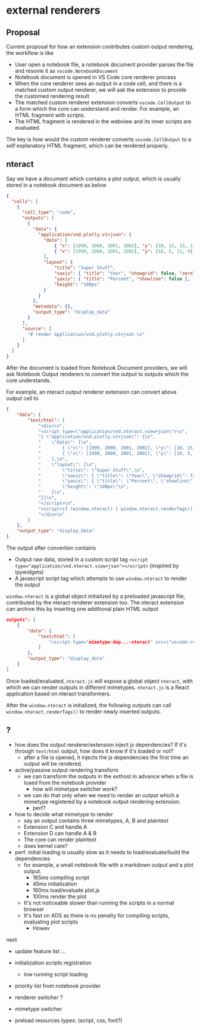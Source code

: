 # external renderers

## Proposal 

Current proposal for how an extension contributes custom output rendering, the workflow is like

* User open a notebook file, a notebook document provider parses the file and resovle it as `vscode.NotebookDocument`
* Notebook document is opened in VS Code core renderer process
* When the core renderer sees an output in a code cell, and there is a matched custom output renderer, we will ask the extension to provide the customed rendering result
* The matched custom renderer extension converts `vscode.CellOutput` to a form which the core can understand and render. For example, an HTML fragment with scripts.
* The HTML fragment is rendered in the webview and its inner scripts are evaluated.

The key is how would the custom renderer converts `vscode.CellOutput` to a self explanatory HTML fragment, which can be rendered properly.

## nteract

Say we have a document which contains a plot output, which is usually stored in a notebook document as below

```json
{
  "cells": [
    {
      "cell_type": "code",
      "outputs": [
        {
          "data": {
            "application/vnd.plotly.v1+json": {
              "data": [
                  { "x": [1999, 2000, 2001, 2002], "y": [10, 15, 13, 17], "type": "scatter" },
                  { "x": [1999, 2000, 2001, 2002], "y": [16, 5, 11, 9], "type": "scatter" }
              ],
              "layout": {
                  "title": "Super Stuff",
                  "xaxis": { "title": "Year", "showgrid": false, "zeroline": false },
                  "yaxis": { "title": "Percent", "showline": false },
                  "height": "100px"
              }
            }
          },
          "metadata": {},
          "output_type": "display_data"
        }
      ],
      "source": [
        "# render application/vnd.plotly.v1+json \n"
      ]
    }
  ]
}
```

After the document is loaded from Notebook Document providers, we will ask Notebook Output renderers to convert the output to outputs which the core understands.

For example, an nteract output renderer extension can convert above output cell to 

```json
{
    "data": {
        "text/html": [
            "<div>\n",
            "<script type=\"application/vnd.nteract.view+json\">\n",
            "{ \"application/vnd.plotly.v1+json\": {\n",
            "    \"data\": [\n",
            "        { \"x\": [1999, 2000, 2001, 2002], \"y\": [10, 15, 13, 17], \"type\": \"scatter\" },\n",
            "        { \"x\": [1999, 2000, 2001, 2002], \"y\": [16, 5, 11, 9], \"type\": \"scatter\" }\n",
            "    ],\n",
            "    \"layout\": {\n",
            "        \"title\": \"Super Stuff\",\n",
            "        \"xaxis\": { \"title\": \"Year\", \"showgrid\": false, \"zeroline\": false },\n",
            "        \"yaxis\": { \"title\": \"Percent\", \"showline\": false },\n",
            "        \"height\": \"100px\"\n",
            "    }\n",
            "}}\n",
            "</script>\n",
            "<script>if (window.nteract) { window.nteract.renderTags(); } </script>\n",
            "</div>\n"
        ]
    },
    "output_type": "display_data"
}
```

The output after convertion contains 

* Output raw data, stored in a custom script tag `<script type="application/vnd.nteract.view+json"></script>` (inspired by ipywidgets)
* A javascript script tag which attempts to use `window.nteract` to render the output

`window.nteract` is a global object initialized by a preloaded javascript file, contributed by the nteract renderer extension too. The nteract extension can archive this by inserting one additional plain HTML output 

```json
outputs": [
    {
        "data": {
            "text/html": [
                "<script type="mimetype-dep...-nteract" src=\"vscode-resource://file///Users/penlv/code/vscode/extensions/notebook-test/dist/nteract.js\"></script>"
            ]
        },
        "output_type": "display_data"
    }
]
```

Once loaded/evaluated, `nteract.js` will expose a global object `nteract`, with which we can render outputs in different mimetypes. `nteract.js` is a React application based on nteract transformers.

After the `window.nteract` is initialized, the following outputs can call `window.nteract.renderTags()` to render newly inserted outputs.

## ?

* how does the output renderer/extension inject js dependencies? If it's through `text/html` output, how does it know if it's loaded or not?
  * after a file is opened, it injects the js dependencies the first time an output will be rendered.
* active/passive output rendering transform
  * we can transform the outputs in the exthost in advance when a file is loaed from the notebook provider
    * how will mimetype switcher work?
  * we can do that only when we need to render an output which a mimetype registered by a notebook output rendering extension.
    * perf?
* how to decide what mimetype to render
  * say an output contains three mimetypes, A, B and plaintext
  * Extension C and handle A
  * Extension D can handle A & B
  * The core can render plaintext
  - does kernel care?
* perf. initial loading is usually slow as it needs to load/evaluate/build the dependencies
  * for example, a small notebook file with a markdown output and a plot output.
    * 165ms compiling script
    * 45ms initialization
    * 160ms load/evaluate plot.js
    * 100ms render the plot
  * It's not noticeable slower than running the scripts in a normal browser
  * It's fast on ADS as there is no penalty for compiling scripts, evaluating plot scripts
    * Howev


next

- update feature list ...


- initialization scripts registration
  - low running script loading
- priority list from notebook provider
- renderer switcher ? 


- mimetype switcher 
- preload resources types: (script, css, font?)